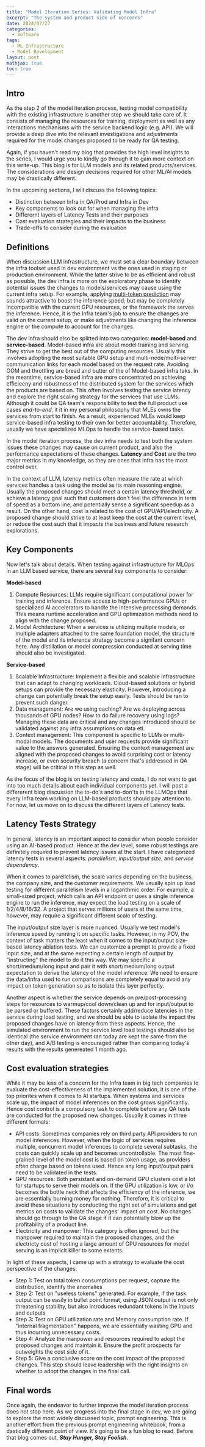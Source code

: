 ```yaml
---
title: "Model Iteration Series: Validating Model Infra"
excerpt: "The system and product side of concerns"
date: 2024/07/27
categories:
  - Software
tags:
  - ML Infrastructure
  - Model Development
layout: post
mathjax: true
toc: true
---
```


## **Intro**

As the step 2 of the model iteration process, testing model compatibility with the existing infrastructure is another step we should take care of. It consists of managing the resources for training, deployment as well as any interactions mechanisms with the service backend logic (e.g. API). We will provide a deep dive into the relevant investigations and adjustments required for the model changes proposed to be ready for QA testing.

Again, if you haven't read my blog that provides the high level insights to the series, I would urge you to kindly go through it to gain more context on this write-up. This blog is for LLM models and its related products/services. The considerations and design decisions required for other ML/AI models may be drastically different.

In the upcoming sections, I will discuss the following topics:

- Distinction between Infra in QA/Prod and Infra in Dev
- Key components to look out for when managing the infra
- Differernt layers of Latency Tests and their purposes
- Cost evaluation strategies and their impacts to the business
- Trade-offs to consider during the evaluation

## **Definitions**

When discussion LLM infrastructure, we must set a clear boundary between the infra toolset used in dev environment vs the ones used in staging or production environment. While the latter strive to be as efficient and robust as possible, the dev infra is more on the exploratory phase to identify potential issues the changes to models/services may cause using the current infra setup. For example, applying [multi-token prediction](https://arxiv.org/abs/2404.19737) may sounds attractive to boost the inference speed, but may be completely incompatible with the current GPU resources, or the framework the serves the inference. Hence, it is the Infra team\'s job to ensure the changes are valid on the current setup, or make adjustments like changing the inference engine or the compute to account for the changes.

The dev infra should also be splitted into two categories: **model-based** and **service-based**. Model-based infra are about model training and serving. They strive to get the best out of the computing resources. Usually this involves adopting the most suitable GPU setup and multi-node/multi-server communication links for each model based on the request rate. Avoiding OOM and throttling are bread and butter of the of Model-based infra taks. In the meantime, service-based infra are more concentrated on achieving efficiecny and robustness of the distributed system for the services which the products are based on. This often involves testing the service latency and explore the right scaling strategy for the services that use LLMs. Although it could be QA team\'s responsibility to test the full product use cases _end-to-end_, it it in my personal philosophy that MLEs owns the services from start to finish. As a result, experienced MLEs would keep service-based infra testing to their own for better accountability. Therefore, usually we have specialized MLOps to handle the service-based tasks.

In the model iteration process, the dev infra needs to test both the system issues these changes may cause on current product, and also the performance expectations of these changes. **Latency** and **Cost** are the two major metrics in my knowledge, as they are ones that infra has the most control over.

In the context of LLM, latency metrics often measure the rate at which services handles a task using the model as its main reasoning engine. Usually the proposed changes should meet a certain latency threshold, or achieve a latency goal such that customers don\'t feel the difference in term of speed as a bottom line, and potentially sense a significant speedup as a result. On the other hand, cost is related to the cost of GPU/API/electricity. A proposed change should strive to at least keep the cost at the current level, or reduce the cost such that it impacts the business and future research explorations.

## **Key Components**

Now let\'s talk about details. When testing against infrastructure for MLOps in an LLM based service, there are several key components to consider:

**Model-based**

1. Compute Resources: LLMs require significant computational power for training and inference. Ensure access to high-performance GPUs or specialized AI accelerators to handle the intensive processing demands. This means runtime acceleration and GPU optimization methods need to align with the change proposed.
2. Model Architecture: When a services is utilizing multiple models, or multiple adapters attached to the same foundation model, the structure of the model and its inference strategy become a signifant concern here. Any distillation or model compression conducted at serving time should also be investigated.

**Service-based**

1. Scalable Infrastructure: Implement a flexible and scalable infrastructure that can adapt to changing workloads. Cloud-based solutions or hybrid setups can provide the necessary elasticity. However, introducing a change can potentially break the setup easily. Tests should be ran to prevent such danger.
2. Data management: Are we using caching? Are we deploying across thousands of GPU nodes? How to do failure recovery using logs? Managing these data are critical and any changes introduced should be validated against any infra assumptions on data etl.
3. Context management: This component is specific to LLMs or multi-modal models. The documents and user requests provide significant value to the answers generated. Ensuring the context management are aligned with the proposed changes to avoid surprising cost or latency increase, or even security breach (a concern that's addressed in QA stage) will be critical in this step as well.

As the focus of the blog is on testing latency and costs, I do not want to get into too much details about each individual components yet. I will post a differerent blog discussion the to-do\'s and to-don'ts in the LLMOps that every Infra team working on LLM-based products should pay attention to. For now, let us move on to discuss the different layers of Latency tests.

## **Latency Tests Strategy**

In general, latency is an important aspect to consider when people consider using an AI-based product. Hence at the dev level, some robust testings are definitely required to prevent latency issues at the start. I have categorized latency tests in several aspects: _parallelism_, _input/output size_, and _service dependency_.

When it comes to parellelism, the scale varies depending on the business, the company size, and the customer requirements. We usually spin up load testing for different parallelism levels in a logarithmic order. For example, a small-sized project, which calls an API endpoint or uses a single inference engine to run the inference, may expect the load testing on a scale of 1/2/4/8/16/32. A project that serves millions of users at the same time, however, may require a significant different scale of testing.

The input/output size layer is more nuanced. Usually we test model's inference speed by running it on specific tasks. However, in my POV, the context of task matters the least when it comes to the input/output size-based latency ablation tests. We can customize a prompt to provide a fixed input size, and at the same expecting a certain length of output by "instructing" the model to do it this way. We may specific a short/medium/long input and pair it with short/medium/long output expectation to derive the latency of the model inference. We need to ensure the data/infra used to run comparisons are completely equal to avoid any impact on token generation so as to isolate this layer perfectly.

Another aspect is whether the service depends on pre/post-processing steps for resources to warmup/cool down/clean up and for input/output to be parsed or buffered. These factors certainly add/reduce latencies in the service during load testing, and we should be able to isolate the impact the proposed changes have on latency from these aspects. Hence, the simulated environment to run the service level load testings should also be identical (the service environment ran today are kept the same from the other day), and A/B testing is encouraged rather than comparing today\'s results with the results genereated 1 month ago.

## **Cost evaluation strategies**

While it may be less of a concern for the Infra team in big tech companies to evaluate the cost-effectiveness of the implemented solution, it is one of the top priorites when it comes to AI startups. When systems and services scale up, the impact of model inferences on the cost grows significantly. Hence cost control is a compulsory task to complete before any QA tests are conducted for the proposed new changes. Usually it comes in three different formats:

- API costs: Sometimes companies rely on third party API providers to run model inferences. However, when the logic of services requires multiple, concurrent model inferences to complete several subtasks, the costs can quickly scale up and becomes uncontrollable. The most fine-grained level of the model cost is based on token usage, as providers often charge based on tokens used. Hence any long input/output pairs need to be validated in the tests.
- GPU resources: Both persistant and on-demand GPU clusters cost a lot for startups to serve their models on. If the GPU utilization is low, or i/o becomes the bottle neck that affects the efficiency of the inference, we are essentially burning money for nothing. Therefore, it is critical to avoid these situations by conducting the right set of simulations and get metrics on costs to validate the changes' impact on cost. No changes should go through to the QA stage if it can potentially blow up the profitability of a product line.
- Electricity and manpower: This category is often ignored, but the manpower required to maintain the proposed changes, and the electricty cost of hosting a large amount of GPU resources for model serving is an implicit killer to some extents.

In light of these aspects, I came up with a strategy to evaluate the cost perspective of the changes:

- Step 1: Test on total token consumptions per request, capture the distribution, identify the anomalies
- Step 2: Test on "useless tokens" generated. For example, if the task output can be easily in bullet point format, using JSON output is not only threatening stability, but also introduces redundant tokens in the inputs and outputs
- Step 3: Test on GPU utilization rate and Memory consumption rate. If "internal fragmentation" happens, we are essentially wasting GPU and thus incurring unnecessary costs.
- Step 4: Analyze the manpower and resources required to adopt the proposed changes and maintain it. Ensure the profit prospects far outweights the cost side of it.
- Step 5: Give a conclusive score on the cost impact of the proposed changes. This step should leave leadership with the right insights on whether to adopt the changes in the final call.

## **Final words**

Once again, the endeavor to further improve the model iteration process does not stop here. As we progress into the final stage in dev, we are going to explore the most widely discussed topic, prompt engineering. This is another effort from the previous prompt engineering whitebook, from a dastically different point of view. It\'s going to be a fun blog to read. Before that blog comes out, **_Stay Hunger, Stay Foolish_**.
